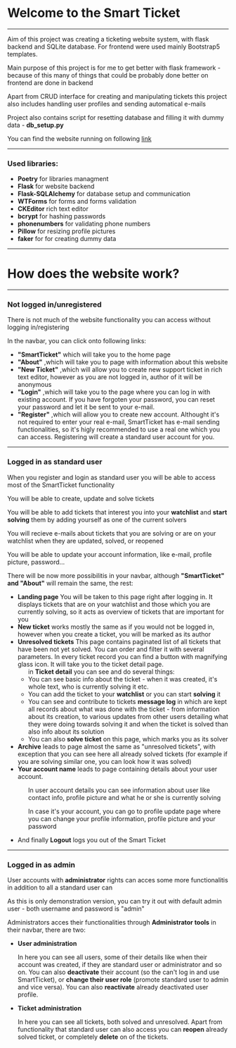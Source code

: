 <div class="container p-5">
    <div class="container bg-dark p-5">
        <div>
            <h1>Welcome to the Smart Ticket</h1>
            <hr>
            <p>Aim of this project was creating a ticketing website system, with flask backend and SQLite database. For
                frontend were used mainly Bootstrap5 templates.</p>
            <p>Main purpose of this project is for me to get better with flask framework - because of this many of
                things that could be probably done better on frontend are done in backend</p>
            <p>Apart from CRUD interface for creating and manipulating tickets this project also includes handling user
                profiles and sending automatical e-mails</p>
            <p>Project also contains script for resetting database and filling it with dummy data - <b>db_setup.py</b></p>
            <p> You can find the website running on following <a href="https://rutrle.pythonanywhere.com/">link</a>
            <hr>
            <h3>Used libraries:</h3>
            <ul>
                <li><b>Poetry</b> for libraries managment</li>
                <li><b>Flask</b> for website backend</li>
                <li><b>Flask-SQLAlchemy</b> for database setup and communication</li>
                <li><b>WTForms</b> for forms and forms validation</li>
                <li><b>CKEditor</b> rich text editor</li>
                <li><b>bcrypt</b> for hashing passwords</li>
                <li><b>phonenumbers</b> for validating phone numbers</li>
                <li><b>Pillow</b> for resizing profile pictures</li>
                <li><b>faker</b> for for creating dummy data</li>
            </ul>
            <hr>
        </div>
        <div>
            <h1>How does the website work?</h1>
            <hr>
            <h3>Not logged in/unregistered</h3>
            <p>There is not much of the website functionality you can access without logging in/registering</p>
            <p>
                In the navbar, you can click onto following links:
            </p>
            <ul>
                <li>
                    <b>"SmartTicket"</b> which will take you to the home page
                </li>
                <li>
                    <b>"About"</b> ,which will take you to page with information about this website
                </li>
                <li>
                    <b>"New Ticket"</b> ,which will allow you to create new support ticket in rich text editor, however
                    as you are not logged in, author of it will be anonymous
                </li>
                <li>
                    <b>"Login"</b> ,which will take you to the page where you can log in with existing account. If you
                    have forgoten your password, you can reset your password and let it be sent to your e-mail.
                </li>
                <li>
                    <b>"Register"</b> ,which will allow you to create new account. Althought it's not required to enter
                    your real e-mail, SmartTicket has e-mail sending functionalities, so it's higly recommended to use a real
                    one which you can access. Registering will create a standard user account for you.
                </li>
            </ul>
            <hr>
            <h3>Logged in as standard user</h3>
            <p>When you register and login as standard user you will be able to access most of the SmartTicket
                functionality</p>
            <p>You will be able to create, update and solve tickets</p>
            <p>You will be able to add tickets that interest you into your <b>watchlist</b> and <b>start solving</b>
                them by adding yourself as one of the current solvers</p>
            <p>You will recieve e-mails about tickets that you are solving or are on your watchlist when they are
                updated, solved, or reopened</p>
            <p>You will be able to update your account information, like e-mail, profile picture, password...</p>
            <p>There will be now more possibilitis in your navbar, although <b>"SmartTicket" and "About"</b> will remain
                the same, the rest:</p>
            <ul>
                <li>
                    <b>Landing page</b> You will be taken to this page right after logging in.
                    It displays tickets that are on your watchlist and those which you are currently solving, so it acts
                    as overview of tickets that are important for you
                </li>
                <li>
                    <b>New ticket</b> works mostly the same as if you would not be logged in, however when you create a
                    ticket, you will be marked as its author
                </li>
                <li>
                    <b>Unresolved tickets</b> This page contains paginated list of all tickets that have been not yet
                    solved. You can order and filter it with several parameters.
                    In every ticket record you can find a button with magnifying glass icon. It will take you to the
                    ticket detail page.
                    <ul>
                        in <b>Ticket detail</b> you can see and do several things:
                        <li>
                            You can see basic info about the ticket - when it was created, it's whole text, who is
                            currently solving it etc.
                        </li>
                        <li>
                            You can add the ticket to your <b>watchlist</b> or you can start <b>solving</b> it
                        </li>
                        <li>
                            You can see and contribute to tickets <b>message log</b> in which are kept all records about
                            what was done with the ticket - from information about its creation,
                            to various updates from other users detailing what they were doing towards solving it and
                            when the ticket is solved than also info about its solution
                        </li>
                        <li>
                            You can also <b>solve ticket</b> on this page, which marks you as its solver
                        </li>
                    </ul>
                </li>
                <li>
                    <b>Archive</b> leads to page almost the same as "unresolved tickets", with exception that you can
                    see here all already solved tickets (for example if you are solving similar one, you can look how it
                    was solved)
                </li>
                <li>
                    <b>Your account name</b> leads to page containing details about your user account.
                    <ul>
                        <p>In user account details you can see information about user like contact info, profile picture
                            and what he or she is currently solving</p>
                        <p>In case it's your account, you can go to profile update page where you can change your
                            profile information, profile picture and your password </p>
                    </ul>
                </li>
                <li>
                    And finally <b>Logout</b> logs you out of the Smart Ticket
                </li>
            </ul>
            <hr>
            <h3>Logged in as admin</h3>
            <p>User accounts with <b>administrator</b> rights can acces some more functionalitis in addition to all a
                standard user can</p>
            <p>As this is only demonstration version, you can try it out with default admin user - both username and
                password is "admin"</p>
            <p>Administrators acces their functionalities through <b>Administrator tools</b> in their navbar, there are
                two:</p>
            <ul>
                <li>
                    <p><b>User administration</b></p>
                    <p>
                        In here you can see all users, some of their details like when their account was created, if
                        they
                        are standard user or administrator and so on. You can also <b>deactivate</b> their account (so
                        the
                        can't log in and use SmartTicket), or <b>change their user role</b> (promote standard user to
                        admin and
                        vice versa). You can also <b>reactivate</b> already deactivated user profile.
                    </p>
                </li>
                <li>
                    <p><b>Ticket administration</b></p>
                    <p>
                        In here you can see all tickets, both solved and unresolved. Apart from functionality that
                        standard user can also access you can <b>reopen</b> already solved ticket, or completely
                        <b>delete</b> on of the tickets.
                    </p>
                </li>
            </ul>
        </div>
    </div>
</div>
